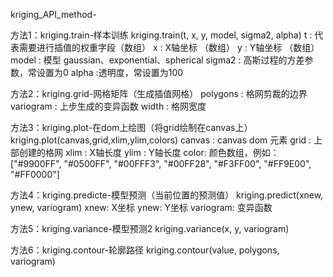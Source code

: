 kriging_API_method-

方法1：kriging.train-样本训练
kriging.train(t, x, y, model, sigma2, alpha)
t : 代表需要进行插值的权重字段（数组）
x : X轴坐标 （数组）
y : Y轴坐标 （数组）
model : 模型 gaussian、exponential、spherical
sigma2 : 高斯过程的方差参数，常设置为0
alpha :透明度，常设置为100

方法2：kriging.grid-网格矩阵（生成插值网格）
polygons : 格网剪裁的边界
variogram : 上步生成的变异函数
width : 格网宽度

方法3：kriging.plot-在dom上绘图（将grid绘制在canvas上）
kriging.plot(canvas,grid,xlim,ylim,colors)
canvas : canvas dom 元素
grid : 上部创建的格网
xlim : X轴长度
ylim : Y轴长度
color: 颜色数组，例如：["#9900FF", "#0500FF", "#00FFF3", "#00FF28", "#F3FF00", "#FF9E00", "#FF0000"]

方法4：kriging.predicte-模型预测（当前位置的预测值）
kriging.predict(xnew, ynew, variogram)
xnew: X坐标
ynew: Y坐标
variogram: 变异函数

方法5：kriging.variance-模型预测2
kriging.variance(x, y, variogram)

方法6：kriging.contour-轮廓路径
kriging.contour(value, polygons, variogram)

